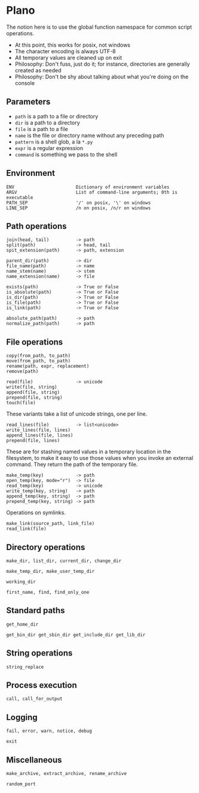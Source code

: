 # Plano

The notion here is to use the global function namespace for common
script operations.

 - At this point, this works for posix, not windows
 - The character encoding is always UTF-8
 - All temporary values are cleaned up on exit
 - Philosophy: Don't fuss, just do it; for instance, directories are generally
   created as needed
 - Philosophy: Don't be shy about talking about what you're doing on
   the console

## Parameters

 - `path` is a path to a file or directory
 - `dir` is a path to a directory
 - `file` is a path to a file
 - `name` is the file or directory name without any preceding path
 - `pattern` is a shell glob, a la `*.py`
 - `expr` is a regular expression
 - `command` is something we pass to the shell

## Environment

    ENV                       Dictionary of environment variables
    ARGV                      List of command-line arguments; 0th is executable
    PATH_SEP                  '/' on posix, '\' on windows
    LINE_SEP                  /n on posix, /n/r on windows

## Path operations

    join(head, tail)          -> path
    split(path)               -> head, tail
    spit_extension(path)      -> path, extension

    parent_dir(path)          -> dir
    file_name(path)           -> name
    name_stem(name)           -> stem
    name_extension(name)      -> file

    exists(path)              -> True or False
    is_absolute(path)         -> True or False
    is_dir(path)              -> True or False
    is_file(path)             -> True or False
    is_link(path)             -> True or False

    absolute_path(path)       -> path
    normalize_path(path)      -> path

## File operations

    copy(from_path, to_path)
    move(from_path, to_path)
    rename(path, expr, replacement)
    remove(path)

    read(file)                -> unicode
    write(file, string)
    append(file, string)
    prepend(file, string)
    touch(file)

These variants take a list of unicode strings, one per line.

    read_lines(file)          -> list<unicode>
    write_lines(file, lines)
    append_lines(file, lines)
    prepend(file, lines)

These are for stashing named values in a temporary location in the
filesystem, to make it easy to use those values when you invoke an
external command.  They return the path of the temporary file.

    make_temp(key)            -> path
    open_temp(key, mode="r")  -> file
    read_temp(key)            -> unicode
    write_temp(key, string)   -> path
    append_temp(key, string)  -> path
    prepend_temp(key, string) -> path

Operations on symlinks.

    make_link(source_path, link_file)
    read_link(file)

## Directory operations

    make_dir, list_dir, current_dir, change_dir

    make_temp_dir, make_user_temp_dir

    working_dir

    first_name, find, find_only_one

## Standard paths

    get_home_dir

    get_bin_dir get_sbin_dir get_include_dir get_lib_dir

## String operations

    string_replace

## Process execution

    call, call_for_output

## Logging

    fail, error, warn, notice, debug

    exit

## Miscellaneous

    make_archive, extract_archive, rename_archive

    random_port
